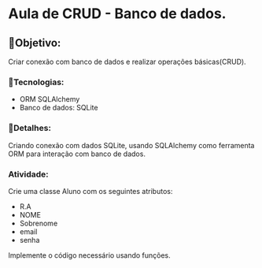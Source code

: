 # Aula de CRUD - Banco de dados.

## 🎃Objetivo: 
Criar conexão com banco de dados e realizar operações básicas(CRUD).

### 🎃Tecnologias:
- ORM SQLAlchemy
- Banco de dados: SQLite

### 🎃Detalhes:
Criando conexão com dados SQLite, usando SQLAlchemy como ferramenta ORM para interação com banco de dados.


### Atividade:
Crie uma classe Aluno com os seguintes atributos:
- R.A
- NOME
- Sobrenome
- email
- senha


Implemente o código necessário usando funções.
